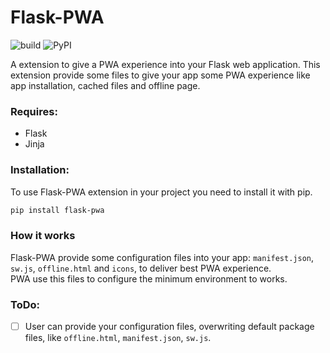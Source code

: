 # Flask-PWA

![build](https://github.com/bergpb/flask-pwa/workflows/build/badge.svg)
![PyPI](https://img.shields.io/pypi/v/flask-pwa)

A extension to give a PWA experience into your Flask web application.
This extension provide some files to give your app some PWA experience like app installation, cached files and offline page.

### Requires:
 - Flask
 - Jinja

### Installation:
To use Flask-PWA extension in your project you need to install it with pip.

```bash
pip install flask-pwa
```

### How it works
Flask-PWA provide some configuration files into your app: ```manifest.json```, ```sw.js```, ```offline.html``` and ```icons```, to deliver best PWA experience.  
PWA use this files to configure the minimum environment to works.

### ToDo:
- [ ] User can provide your configuration files, overwriting default package files, like ```offline.html```, ```manifest.json```, ```sw.js```.
